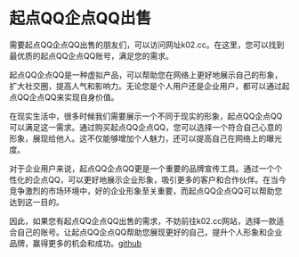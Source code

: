 # 起点QQ企点QQ出售

需要起点QQ企点QQ出售的朋友们，可以访问网址k02.cc。在这里，您可以找到最优质的起点QQ企点QQ账号，满足您的需求。

起点QQ企点QQ是一种虚拟产品，可以帮助您在网络上更好地展示自己的形象，扩大社交圈，提高人气和影响力。无论您是个人用户还是企业用户，都可以通过起点QQ企点QQ来实现自身价值。

在现实生活中，很多时候我们需要展示一个不同于现实的形象，起点QQ企点QQ可以满足这一需求。通过购买起点QQ企点QQ，您可以选择一个符合自己心意的形象，展现给他人。这不仅能够增加个人魅力，还可以提高自己在网络上的曝光度。

对于企业用户来说，起点QQ企点QQ更是一个重要的品牌宣传工具。通过一个个性化的企点QQ，可以更好地展示企业形象，吸引更多的客户和合作伙伴。在当今竞争激烈的市场环境中，好的企业形象至关重要，而起点QQ企点QQ可以帮助您达到这一目的。

因此，如果您有起点QQ企点QQ出售的需求，不妨前往k02.cc网站，选择一款适合自己的账号。让起点QQ企点QQ帮助您展现更好的自己，提升个人形象和企业品牌，赢得更多的机会和成功。[github](https://github.com)